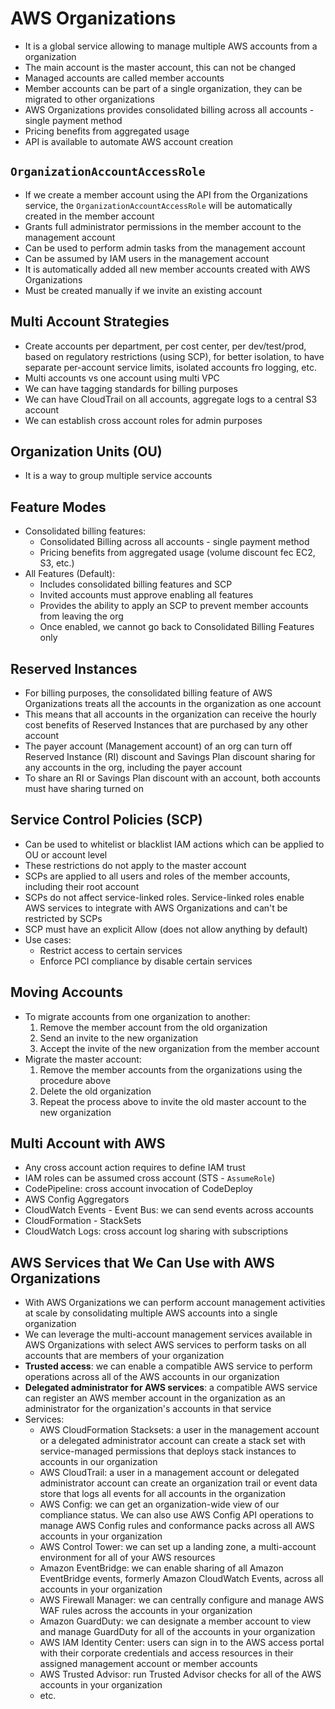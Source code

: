 # AWS Organizations

- It is a global service allowing to manage multiple AWS accounts from a organization
- The main account is the master account, this can not be changed
- Managed accounts are called member accounts
- Member accounts can be part of a single organization, they can be migrated to other organizations
- AWS Organizations provides consolidated billing across all accounts - single payment method
- Pricing benefits from aggregated usage
- API is available to automate AWS account creation

## `OrganizationAccountAccessRole`

- If we create a member account using the API from the Organizations service, the `OrganizationAccountAccessRole` will be automatically created in the member account
- Grants full administrator permissions in the member account to the management account
- Can be used to perform admin tasks from the management account
- Can be assumed by IAM users in the management account
- It is automatically added all new member accounts created with AWS Organizations
- Must be created manually if we invite an existing account

## Multi Account Strategies

- Create accounts per department, per cost center, per dev/test/prod, based on regulatory restrictions (using SCP), for better isolation, to have separate per-account service limits, isolated accounts fro logging, etc.
- Multi accounts vs one account using multi VPC
- We can have tagging standards for billing purposes
- We can have CloudTrail on all accounts, aggregate logs to a central S3 account
- We can establish cross account roles for admin purposes

## Organization Units (OU)

- It is a way to group multiple service accounts

## Feature Modes

- Consolidated billing features:
    - Consolidated Billing across all accounts - single payment method
    - Pricing benefits from aggregated usage (volume discount fec EC2, S3, etc.)
- All Features (Default):
    - Includes consolidated billing features and SCP
    - Invited accounts must approve enabling all features
    - Provides the ability to apply an SCP to prevent member accounts from leaving the org
    - Once enabled, we cannot go back to Consolidated Billing Features only

## Reserved Instances

- For billing purposes, the consolidated billing feature of AWS Organizations treats all the accounts in the organization as one account
- This means that all accounts in the organization can receive the hourly cost benefits of Reserved Instances that are purchased by any other account
- The payer account (Management account) of an org can turn off Reserved Instance (RI) discount and Savings Plan discount sharing for any accounts in the org, including the payer account
- To share an RI or Savings Plan discount with an account, both accounts must have sharing turned on

## Service Control Policies (SCP)

- Can be used to whitelist or blacklist IAM actions which can be applied to OU or account level
- These restrictions do not apply to the master account
- SCPs are applied to all users and roles of the member accounts, including their root account
- SCPs do not affect service-linked roles. Service-linked roles enable AWS services to integrate with AWS Organizations and can't be restricted by SCPs
- SCP must have an explicit Allow (does not allow anything by default)
- Use cases:
    - Restrict access to certain services
    - Enforce PCI compliance by disable certain services

## Moving Accounts

- To migrate accounts from one organization to another:
    1. Remove the member account from the old organization
    2. Send an invite to the new organization
    3. Accept the invite of the new organization from the member account
- Migrate the master account:
    1. Remove the member accounts from the organizations using the procedure above
    2. Delete the old organization
    3. Repeat the process above to invite the old master account to the new organization

## Multi Account with AWS

- Any cross account action requires to define IAM trust
- IAM roles can be assumed cross account (STS - `AssumeRole`)
- CodePipeline: cross account invocation of CodeDeploy
- AWS Config Aggregators
- CloudWatch Events - Event Bus: we can send events across accounts
- CloudFormation - StackSets
- CloudWatch Logs: cross account log sharing with subscriptions

## AWS Services that We Can Use with AWS Organizations

- With AWS Organizations we can perform account management activities at scale by consolidating multiple AWS accounts into a single organization
- We can leverage the multi-account management services available in AWS Organizations with select AWS services to perform tasks on all accounts that are members of your organization
- **Trusted access**: we can enable a compatible AWS service to perform operations across all of the AWS accounts in our organization
- **Delegated administrator for AWS services**: a compatible AWS service can register an AWS member account in the organization as an administrator for the organization's accounts in that service
- Services:
    - AWS CloudFormation Stacksets: a user in the management account or a delegated administrator account can create a stack set with service-managed permissions that deploys stack instances to accounts in our organization
    - AWS CloudTrail: a user in a management account or delegated administrator account can create an organization trail or event data store that logs all events for all accounts in the organization
    - AWS Config: we can get an organization-wide view of our compliance status. We can also use AWS Config API operations to manage AWS Config rules and conformance packs across all AWS accounts in your organization
    - AWS Control Tower: we can set up a landing zone, a multi-account environment for all of your AWS resources
    - Amazon EventBridge: we can enable sharing of all Amazon EventBridge events, formerly Amazon CloudWatch Events, across all accounts in your organization
    - AWS Firewall Manager: we can centrally configure and manage AWS WAF rules across the accounts in your organization
    - Amazon GuardDuty: we can designate a member account to view and manage GuardDuty for all of the accounts in your organization
    - AWS IAM Identity Center: users can sign in to the AWS access portal with their corporate credentials and access resources in their assigned management account or member accounts
    - AWS Trusted Advisor: run Trusted Advisor checks for all of the AWS accounts in your organization
    - etc.